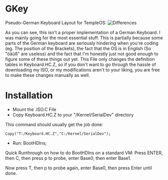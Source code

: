 # GKey
Pseudo-German Keyboard Layout for TempleOS:
![Differences](https://raw.githubusercontent.com/Rion96/GKey/master/TOSKeyDev2.png)

As you can see, this isn't a proper implementation of a German Keyboard.
I was mainly going for the most essential stuff. This is partially because some parts of the German keyboard are seriously hindering when you're coding (eg. The position of the Brackets), the fact that the OS is in English (So "öäüß" are useless) and the fact that I'm honestly just not good enough to figure some of these things out yet. This File only changes the definition tables in Keyboard.HC.Z, so if you don't want to go through the hassle of downloading my ISO, or my modifications aren't to your liking, you are free to make these changes manually as well.

# Installation
- Mount the .ISO.C File
- Copy Keyboard.HC.Z to your "/Kernel/SerialDev" directory

This command should usually get the job done:

    Copy("T:/Keyboard.HC.Z","C:/Kernel/SerialDev");
    
- Run: BootHDIns;

Quick Runthrough on how to do BootHDIns on a standard VM:
Press ENTER, then C, then press p to probe, enter Base0, then enter Base1.

Now press T, then p to probe again, enter Base0, then press Enter until done.
